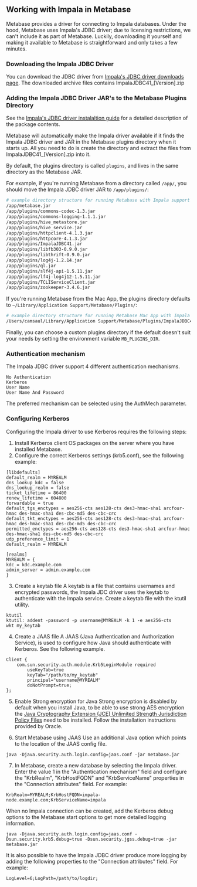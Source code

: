 ## Working with Impala in Metabase

Metabase provides a driver for connecting to Impala databases. Under the hood, Metabase uses Impala's JDBC driver; due to licensing restrictions, we can't
include it as part of Metabase. Luckily, downloading it yourself and making it available to Metabase is straightforward and only takes a few minutes.

### Downloading the Impala JDBC Driver

You can download the JDBC driver from [Impala's JDBC driver downloads page](http://www.cloudera.com/downloads/connectors/impala/jdbc.html).
The downloaded archive files contains ImpalaJDBC41_[Version].zip



### Adding the Impala JDBC Driver JAR's to the Metabase Plugins Directory

See the [Impala's JDBC driver instalaltion guide](http://www.cloudera.com/content/www/en-us/documentation/other/connectors/impala-jdbc/latest/Cloudera-JDBC-Driver-for-Impala-Install-Guide.pdf) for a detailed description of the package contents.

Metabase will automatically make the Impala driver available if it finds the Impala JDBC driver and JAR in the Metabase plugins directory when it starts up.
All you need to do is create the directory and extract the files from ImpalaJDBC41_[Version].zip into it.

By default, the plugins directory is called `plugins`, and lives in the same directory as the Metabase JAR.

For example, if you're running Metabase from a directory called `/app/`, you should move the Impala JDBC driver JAR to `/app/plugins/`:

```bash
# example directory structure for running Metabase with Impala support
/app/metabase.jar
/app/plugins/commons-codec-1.3.jar
/app/plugins/commons-logging-1.1.1.jar
/app/plugins/hive_metastore.jar
/app/plugins/hive_service.jar
/app/plugins/httpclient-4.1.3.jar
/app/plugins/httpcore-4.1.3.jar
/app/plugins/ImpalaJDBC41.jar
/app/plugins/libfb303-0.9.0.jar
/app/plugins/libthrift-0.9.0.jar
/app/plugins/log4j-1.2.14.jar
/app/plugins/ql.jar
/app/plugins/slf4j-api-1.5.11.jar
/app/plugins/lf4j-log4j12-1.5.11.jar
/app/plugins/TCLIServiceClient.jar
/app/plugins/zookeeper-3.4.6.jar
```

If you're running Metabase from the Mac App, the plugins directory defaults to `~/Library/Application Support/Metabase/Plugins/`:

```bash
# example directory structure for running Metabase Mac App with Impala support
/Users/camsaul/Library/Application Support/Metabase/Plugins/ImpalaJDBC41.jar
```

Finally, you can choose a custom plugins directory if the default doesn't suit your needs by setting the environment variable `MB_PLUGINS_DIR`.

### Authentication mechanism

The Impala JDBC driver support 4 different authentication mechanisms.
```
No Authentication
Kerberos
User Name
User Name And Password
```
The preferred mechanism can be selected using the AuthMech parameter.

### Configuring Kerberos

Configuring the Impala driver to use Kerberos requires the following steps:

1. Install Kerberos client OS packages on the server where you have installed Metabase.
2. Configure the correct Kerberos settings (krb5.conf), see the following example:

```
[libdefaults]
default_realm = MYREALM
dns_lookup_kdc = false
dns_lookup_realm = false
ticket_lifetime = 86400
renew_lifetime = 604800
forwardable = true
default_tgs_enctypes = aes256-cts aes128-cts des3-hmac-sha1 arcfour-hmac des-hmac-sha1 des-cbc-md5 des-cbc-crc
default_tkt_enctypes = aes256-cts aes128-cts des3-hmac-sha1 arcfour-hmac des-hmac-sha1 des-cbc-md5 des-cbc-crc
permitted_enctypes = aes256-cts aes128-cts des3-hmac-sha1 arcfour-hmac des-hmac-sha1 des-cbc-md5 des-cbc-crc
udp_preference_limit = 1
default_realm = MYREALM

[realms]
MYREALM = {
kdc = kdc.example.com
admin_server = admin.example.com
}
```

3. Create a keytab file
A keytab is a file that contains usernames and encrypted passwords, the Impala JDC driver uses the keytab to authenticate with the Impala service. Create a keytab file with the ktutil utility.
```
ktutil
ktutil: addent -password -p username@MYREALM -k 1 -e aes256-cts
wkt my_keytab
```

4. Create a JAAS file
A JAAS (Java Authentication and Authorization Service), is used to configure how Java should authenticate with Kerberos. See the following example.
```
Client {
    com.sun.security.auth.module.Krb5LoginModule required
        useKeyTab=true
        keyTab="/path/to/my_keytab"
        principal="username@MYREALM"
        doNotPrompt=true;
};
```

5. Enable Strong encryption for Java
Strong encryption is disabled by default when you install Java, to be able to use strong AES encryption the [Java Cryptography Extension (JCE) Unlimited Strength Jurisdiction Policy Files](http://www.oracle.com/technetwork/java/javase/downloads/jce8-download-2133166.html) need to be installed. Follow the installation instructions provided by Oracle.


6. Start Metabase using JAAS
Use an additional Java option which points to the location of the JAAS config file.

```
java -Djava.security.auth.login.config=jaas.conf -jar metabase.jar
```

7. In Metabase, create a new database by selecting the Impala driver. Enter the value 1 in the "Authentication mechanism" field and configure the "KrbRealm", "KrbHostFQDN" and "KrbServiceName" properties in the "Connection attributes" field. For example:

```
KrbRealm=MYREALM;KrbHostFQDN=impala-node.example.com;KrbServiceName=impala
```

When no Impala connection can be created, add the Kerberos debug options to the Metabase start options to get more detailed logging information.
```
java -Djava.security.auth.login.config=jaas.conf -Dsun.security.krb5.debug=true -Dsun.security.jgss.debug=true -jar metabase.jar
```

It is also possible to have the Impala JDBC driver produce more logging by adding the following properties to the "Connection attributes" field. For example:

```
LogLevel=6;LogPath=/path/to/logdir;
```
